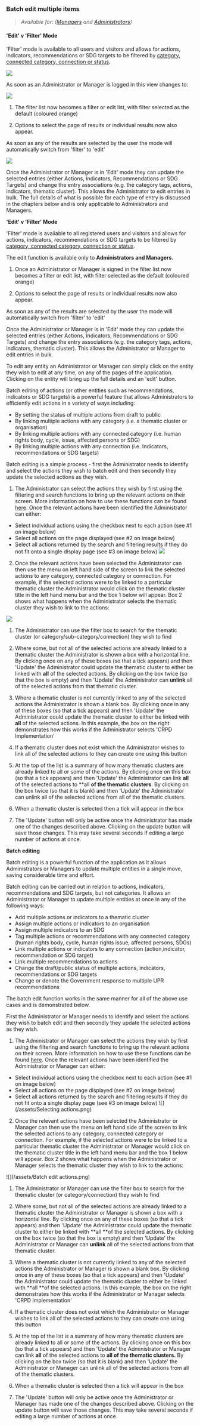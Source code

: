 ### Batch edit multiple items

> _Available for: ([Managers](/managers/manager.md) and [Administrators](/admins/admin.md))_

#### 'Edit' v 'Filter' Mode

'Filter' mode is available to all users and visitors and allows for actions, indicators, recommendations or SDG targets to be filtered by [category, connected category, connection or status](/glossary.md).

![](/assets/m-action-list-1.png)

As soon as an Administrator or Manager is logged in this view changes to:

![](/assets/m-action-list-2.png)

1. The filter list now becomes a filter or edit list, with filter selected as the default (coloured orange)

2. Options to select the page of results or individual results now also appear.

As soon as any of the results are selected by the user the mode will automatically switch from 'filter' to 'edit'

![](/assets/m-action-list-edit.png)

Once the Administrator or Manager is in 'Edit' mode they can update the selected entries (either Actions, Indicators, Recommendations or SDG Targets) and change the entry associations (e.g. the category tags, actions, indicators, thematic cluster). This allows the Administrator to edit entries in bulk. The full details of what is possible for each type of entry is discussed in the chapters below and is only applicable to Administrators and Managers.


**'Edit' v 'Filter' Mode**

'Filter' mode is available to all registered users and visitors and allows for actions, indicators, recommendations or SDG targets to be filtered by [category, connected category, connection or status](/glossary.md).


The edit function is available only to **Administrators and Managers.**

1. Once an Administrator or Manager is signed in the filter list now becomes a filter or edit list, with filter selected as the default (coloured orange)

2. Options to select the page of results or individual results now also appear.

As soon as any of the results are selected by the user the mode will automatically switch from 'filter' to 'edit'


Once the Administrator or Manager is in 'Edit' mode they can update the selected entries (either Actions, Indicators, Recommendations or SDG Targets) and change the entry associations (e.g. the category tags, actions, indicators, thematic cluster). This allows the Administrator or Manager to edit entries in bulk.

To edit any entity an Administrator or Manager can simply click on the entity they wish to edit at any time, on any of the pages of the application. Clicking on the entity will bring up the full details and an 'edit' button.

Batch editing of actions (or other entities such as recommendations, indicators or SDG targets) is a powerful feature that allows Administrators to efficiently edit actions in a variety of ways including:

* By setting the status of multiple actions from draft to public
* By linking multiple actions with any category (i.e. a thematic cluster or organisation)
* By linking multiple actions with any connected category (i.e. human rights body, cycle, issue, affected persons or SDG)
* By linking multiple actions with any connection (i.e. Indicators, recommendations or SDG targets)

Batch editing is a simple process - first the Administrator needs to identify and select the actions they wish to batch edit and then secondly they update the selected actions as they wish.

1. The Administrator can select the actions they wish by first using the filtering and search functions to bring up the relevant actions on their screen. More information on how to use these functions can be found [here](/visitors/actions.md). Once the relevant actions have been identified the Administrator can either:

  * Select individual actions using the checkbox next to each action (see \#1 on image below)
  * Select all actions on the page displayed (see \#2 on image below)
  * Select all actions returned by the search and filtering results if they do not fit onto a single display page (see \#3 on image below)
![](/assets/m-action-list-edit-all.png)

2. Once the relevant actions have been selected the Administrator can then use the menu on left hand side of the screen to link the selected actions to any category, connected category or connection. For example, if the selected actions were to be linked to a particular thematic cluster the Administrator would click on the thematic cluster title in the left hand menu bar and the box 1 below will appear. Box 2 shows what happens when the Administrator selects the thematic cluster they wish to link to the actions:

![](/assets/m-action-list-edit-2.png)

1. The Administrator can use the filter box to search for the thematic cluster (or category/sub-category/connection) they wish to find

2. Where some, but not all of the selected actions are already linked to a thematic cluster the Administrator is shown a box with a horizontal line. By clicking once on any of these boxes (so that a tick appears) and then 'Update' the Administrator could update the thematic cluster to either be linked with **all** of the selected actions. By clicking on the box twice (so that the box is empty) and then 'Update' the Administrator can **unlink** all of the selected actions from that thematic cluster.

3. Where a thematic cluster is not currently linked to any of the selected actions the Administrator is shown a blank box. By clicking once in any of these boxes (so that a tick appears) and then 'Update' the Administrator could update the thematic cluster to either be linked with **all** of the selected actions. In this example, the box on the right demonstrates how this works if the Administrator selects 'CRPD Implementation'

4. If a thematic cluster does not exist which the Administrator wishes to link all of the selected actions to they can create one using this button

5. At the top of the list is a summary of how many thematic clusters are already linked to all or some of the actions. By clicking once on this box (so that a tick appears) and then 'Update' the Administrator can link **all** of the selected actions to **all **of the thematic clusters**. By clicking on the box twice (so that it is blank) and then 'Update' the Administrator can unlink all of the selected actions from all of the thematic clusters.

6. When a thematic cluster is selected then a tick will appear in the box

7. The 'Update' button will only be active once the Administrator has made one of the changes described above. Clicking on the update button will save those changes. This may take several seconds if editing a large number of actions at once.



**Batch editing**

Batch editing is a powerful function of the application as it allows Administrators or Managers to update multiple entities in a single move, saving considerable time and effort.

Batch editing can be carried out in relation to actions, indicators, recommendations and SDG targets, but not categories. It allows an Administrator or Manager to update multiple entities at once in any of the following ways:

* Add multiple actions or indicators to a thematic cluster
* Assign multiple actions or indicators to an organisation
* Assign multiple indicators to an SDG
* Tag multiple actions or recommendations with any connected category (human rights body, cycle, human rights issue, affected persons, SDGs)
* Link multiple actions or indicators to any connection (action,indicator, recommendation or SDG target)
* Link multiple recommendations to actions
* Change the draft/public status of multiple actions, indicators, recommendations or SDG targets
* Change or denote the Government response to multiple UPR recommendations

The batch edit function works in the same manner for all of the above use cases and is demonstrated below.

First the Administrator or Manager needs to identify and select the actions they wish to batch edit and then secondly they update the selected actions as they wish.

1. The Administrator or Manager can select the actions they wish by first using the filtering and search functions to bring up the relevant actions on their screen. More information on how to use these functions can be found [here](/visitors/actions.md). Once the relevant actions have been identified the Administrator or Manager can either:

  * Select individual actions using the checkbox next to each action (see \#1 on image below)
  * Select all actions on the page displayed (see \#2 on image below)
  * Select all actions returned by the search and filtering results if they do not fit onto a single display page (see \#3 on image below)
![](/assets/Selecting actions.png)

2. Once the relevant actions have been selected the Administrator or Manager can then use the menu on left hand side of the screen to link the selected actions to any category, connected category or connection. For example, if the selected actions were to be linked to a particular thematic cluster the Administrator or Manager would click on the thematic cluster title in the left hand menu bar and the box 1 below will appear. Box 2 shows what happens when the Administrator or Manager selects the thematic cluster they wish to link to the actions:

![](/assets/Batch edit actions.png)

1. The Administrator or Manager can use the filter box to search for the thematic cluster (or category/connection) they wish to find

2. Where some, but not all of the selected actions are already linked to a thematic cluster the Administrator or Manager is shown a box with a horizontal line. By clicking once on any of these boxes (so that a tick appears) and then 'Update' the Administrator could update the thematic cluster to either be linked with **all **of the selected actions. By clicking on the box twice (so that the box is empty) and then 'Update' the Administrator or Manager can **unlink** all of the selected actions from that thematic cluster.

3. Where a thematic cluster is not currently linked to any of the selected actions the Administrator or Manager is shown a blank box. By clicking once in any of these boxes (so that a tick appears) and then 'Update' the Administrator could update the thematic cluster to either be linked with **all **of the selected actions. In this example, the box on the right demonstrates how this works if the Administrator or Manager selects 'CRPD Implementation'

4. If a thematic cluster does not exist which the Administrator or Manager wishes to link all of the selected actions to they can create one using this button

5. At the top of the list is a summary of how many thematic clusters are already linked to all or some of the actions. By clicking once on this box (so that a tick appears) and then 'Update' the Administrator or Manager can link **all** of the selected actions to **all **of the thematic clusters**.** By clicking on the box twice (so that it is blank) and then 'Update' the Administrator or Manager can unlink all of the selected actions from all of the thematic clusters.

6. When a thematic cluster is selected then a tick will appear in the box

7. The 'Update' button will only be active once the Administrator or Manager has made one of the changes described above. Clicking on the update button will save those changes. This may take several seconds if editing a large number of actions at once.
